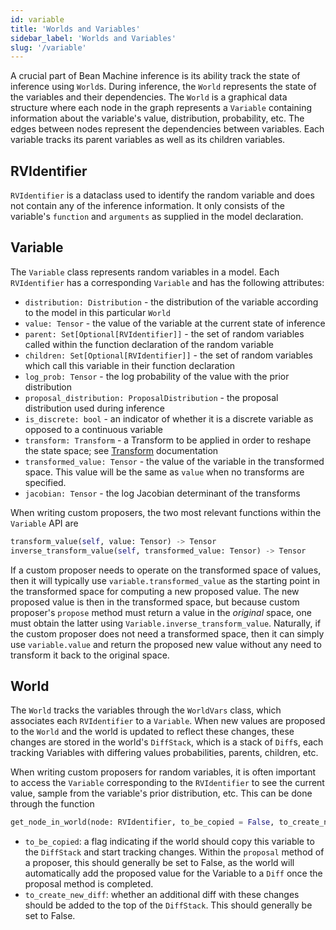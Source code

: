 ```yaml
---
id: variable
title: 'Worlds and Variables'
sidebar_label: 'Worlds and Variables'
slug: '/variable'
---
```


A crucial part of Bean Machine inference is its ability track the state of inference using `World`s. During inference, the `World` represents the state of the variables and their dependencies. The `World` is a graphical data structure where each node in the graph represents a `Variable` containing information about the variable's value, distribution, probability, etc. The edges between nodes represent the dependencies between variables. Each variable tracks its parent variables as well as its children variables.

## RVIdentifier

`RVIdentifier` is a dataclass used to identify the random variable and does not contain any of the inference information. It only consists of the variable's `function` and `arguments` as supplied in the model declaration.

## Variable

The `Variable` class represents random variables in a model. Each `RVIdentifier` has a corresponding `Variable` and has the following attributes:

* `distribution: Distribution` - the distribution of the variable according to the model in this particular `World`
* `value: Tensor` - the value of the variable at the current state of inference
* `parent: Set[Optional[RVIdentifier]]` - the set of random variables called within the function declaration of the random variable
* `children: Set[Optional[RVIdentifier]]` - the set of random variables which call this variable in their function declaration
* `log_prob: Tensor` - the log probability of the value with the prior distribution
* `proposal_distribution: ProposalDistribution` - the proposal distribution used during inference
* `is_discrete: bool` - an indicator of whether it is a discrete variable as opposed to a continuous variable
* `transform: Transform` - a Transform to be applied in order to reshape the state space; see [Transform](../programmable_inference/transforms.md) documentation
* `transformed_value: Tensor` - the value of the variable in the transformed space. This value will be the same as `value` when no transforms are specified.
* `jacobian: Tensor` - the log Jacobian determinant of the transforms

When writing custom proposers, the two most relevant functions within the `Variable` API are
```py
transform_value(self, value: Tensor) -> Tensor
inverse_transform_value(self, transformed_value: Tensor) -> Tensor
```

If a custom proposer needs to operate on the transformed space of values, then it will typically use `variable.transformed_value` as the starting point in the transformed space for computing a new proposed value. The new proposed value is then in the transformed space, but because custom proposer's `propose` method must return a value in the *original* space, one must obtain the latter using `Variable.inverse_transform_value`. Naturally, if the custom proposer does not need a transformed space, then it can simply use `variable.value` and return the proposed new value without any need to transform it back to the original space.

## World

The `World` tracks the variables through the `WorldVars` class, which associates each `RVIdentifier` to a `Variable`. When new values are proposed to the `World` and the world is updated to reflect these changes, these changes are stored in the world's `DiffStack`, which is a stack of `Diff`s, each tracking Variables with differing values probabilities, parents, children, etc.

When writing custom proposers for random variables, it is often important to access the `Variable` corresponding to the `RVIdentifier` to see the current value, sample from the variable's prior distribution, etc. This can be done through the function
```py
get_node_in_world(node: RVIdentifier, to_be_copied = False, to_create_new_diff = False)
```
* `to_be_copied`: a flag indicating if the world should copy this variable to the `DiffStack` and start tracking changes. Within the `proposal` method of a proposer, this should generally be set to False, as the world will automatically add the proposed value for the Variable to a `Diff` once the proposal method is completed.
* `to_create_new_diff`: whether an additional diff with these changes should be added to the top of the `DiffStack`. This should generally be set to False.
